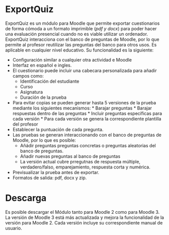 # ExportQuiz
ExportQuiz es un módulo para Moodle que permite exportar cuestionarios de forma cómoda a un  formato imprimible (*pdf y docx*) para poder hacer una evaluación presencial cuando no es viable utilizar un ordenador. ExportQuiz interacciona con el banco de preguntas de Moodle, por lo que permite al profesor reutilizar las preguntas del banco para otros usos.  Es aplicable en cualquier nivel educativo. Su funcionalidad es la siguiente:

* Configuración similar a cualquier otra actividad e Moodle
* Interfaz en español e ingles.
* El cuestionario puede incluir una cabecara personalizada para añadir campos como:
     * Identificación del estudiante
     * Curso
     * Asignatura
     * Duración de la prueba
* Para evitar copias se pueden generar hasta 5 versiones de la prueba mediante los siguientes mecanismos:
           * Barajar preguntas
           * Barajar respuestas dentro de las preguntas
           * Incluir preguntas específicas para cada versión
           * Para cada versión se genera la correspondiente plantilla del profesor
* Establecer la puntuación de cada pregunta.
* Las pruebas se generan interaccionando con el banco de preguntas de Moodle, por lo que es posible:
     * Añádir preguntas preguntas concretas o preguntas aleatorias del banco de preguntas.
     * Añadir nuevas preguntas al banco de preguntas
     * La versión actual cubre prregutnas de respuesta múltiple, verdadero/falso, emparejamiento, respuesta corta y numérica.
* Previsualizar la prueba antes de exportar.
* Formatos de salida: pdf, docx y zip.


# Descarga
Es posible descargar el Módulo tanto para Moodle 2 como para Moodle 3. La versión de Moodle 3 está más actualizada y mejora la funcionalidad de la versión para Moodle 2.
Cada versión incluye su correspondiente manual de usuario.
